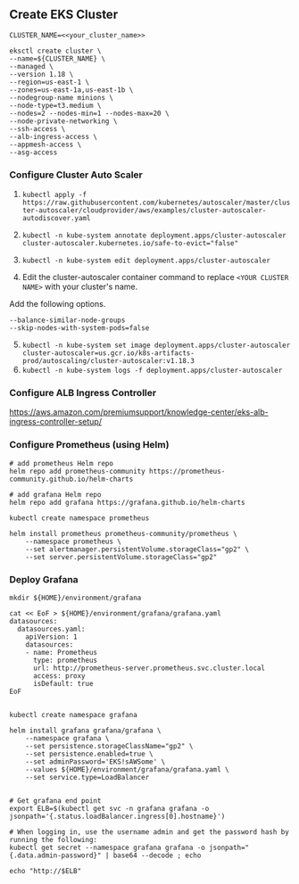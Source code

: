 
## Create EKS Cluster ##

```
CLUSTER_NAME=<<your_cluster_name>>

eksctl create cluster \
--name=${CLUSTER_NAME} \
--managed \
--version 1.18 \
--region=us-east-1 \
--zones=us-east-1a,us-east-1b \
--nodegroup-name minions \
--node-type=t3.medium \
--nodes=2 --nodes-min=1 --nodes-max=20 \
--node-private-networking \
--ssh-access \
--alb-ingress-access \
--appmesh-access \
--asg-access
```

### Configure Cluster Auto Scaler 
1. `kubectl apply -f https://raw.githubusercontent.com/kubernetes/autoscaler/master/cluster-autoscaler/cloudprovider/aws/examples/cluster-autoscaler-autodiscover.yaml`

2. `kubectl -n kube-system annotate deployment.apps/cluster-autoscaler cluster-autoscaler.kubernetes.io/safe-to-evict="false"`

3. `kubectl -n kube-system edit deployment.apps/cluster-autoscaler`

4. Edit the cluster-autoscaler container command to replace 
`<YOUR CLUSTER NAME>` with your cluster's name.

Add the following options.

```
--balance-similar-node-groups
--skip-nodes-with-system-pods=false
```

5. `kubectl -n kube-system set image deployment.apps/cluster-autoscaler cluster-autoscaler=us.gcr.io/k8s-artifacts-prod/autoscaling/cluster-autoscaler:v1.18.3`
6. `kubectl -n kube-system logs -f deployment.apps/cluster-autoscaler`


### Configure ALB Ingress Controller
https://aws.amazon.com/premiumsupport/knowledge-center/eks-alb-ingress-controller-setup/ 

### Configure Prometheus (using Helm)

```
# add prometheus Helm repo
helm repo add prometheus-community https://prometheus-community.github.io/helm-charts

# add grafana Helm repo
helm repo add grafana https://grafana.github.io/helm-charts

kubectl create namespace prometheus

helm install prometheus prometheus-community/prometheus \
    --namespace prometheus \
    --set alertmanager.persistentVolume.storageClass="gp2" \
    --set server.persistentVolume.storageClass="gp2"

```

### Deploy Grafana

```
mkdir ${HOME}/environment/grafana

cat << EoF > ${HOME}/environment/grafana/grafana.yaml
datasources:
  datasources.yaml:
    apiVersion: 1
    datasources:
    - name: Prometheus
      type: prometheus
      url: http://prometheus-server.prometheus.svc.cluster.local
      access: proxy
      isDefault: true
EoF


kubectl create namespace grafana

helm install grafana grafana/grafana \
    --namespace grafana \
    --set persistence.storageClassName="gp2" \
    --set persistence.enabled=true \
    --set adminPassword='EKS!sAWSome' \
    --values ${HOME}/environment/grafana/grafana.yaml \
    --set service.type=LoadBalancer


# Get grafana end point
export ELB=$(kubectl get svc -n grafana grafana -o jsonpath='{.status.loadBalancer.ingress[0].hostname}')

# When logging in, use the username admin and get the password hash by running the following:
kubectl get secret --namespace grafana grafana -o jsonpath="{.data.admin-password}" | base64 --decode ; echo

echo "http://$ELB"

```
